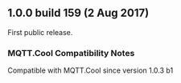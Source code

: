 ## 1.0.0 build 159 (2 Aug 2017) ##

First public release.

### MQTT.Cool Compatibility Notes ###

Compatible with MQTT.Cool since version 1.0.3 b1
